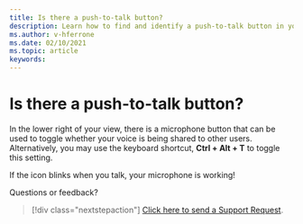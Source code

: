 ```yaml
---
title: Is there a push-to-talk button?
description: Learn how to find and identify a push-to-talk button in your AltspaceVR view.
ms.author: v-hferrone
ms.date: 02/10/2021
ms.topic: article
keywords: 
---
```


# Is there a push-to-talk button?

In the lower right of your view, there is a microphone button that can be used to toggle whether your voice is being shared to other users. Alternatively, you may use the keyboard shortcut, **Ctrl + Alt + T** to toggle this setting. 
 
If the icon blinks when you talk, your microphone is working!
 
Questions or feedback? 

> [!div class="nextstepaction"]
> [Click here to send a Support Request](https://help.altvr.com/hc/requests/new).